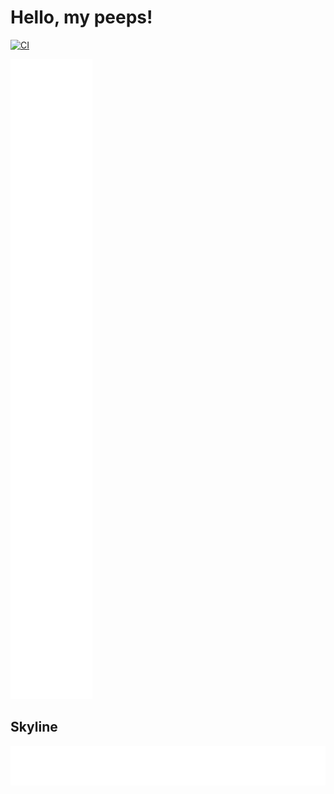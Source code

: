 <!-- Profile README for Kaj Kowalski -->

# Hello, my peeps!

[![CI](https://github.com/kjanat/kjanat/actions/workflows/metrics.yml/badge.svg?branch=master)][CI: Metrics Workflow]

[![Metrics](https://raw.githubusercontent.com/kjanat/kjanat/master/assets/images/readme/metrics.svg)][My Profile]

## Skyline

[![Skyline](https://raw.githubusercontent.com/kjanat/kjanat/master/assets/images/readme/skyline.svg)][My Profile]

<!-- Links -->
[My Profile]: https://github.com/kjanat
[CI: Metrics Workflow]: https://github.com/kjanat/kjanat/actions/workflows/metrics.yml
